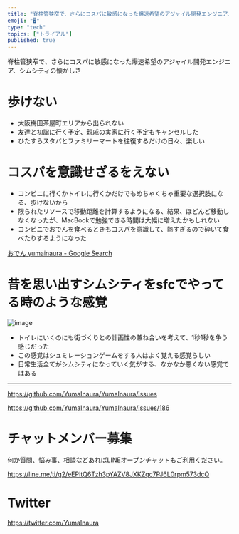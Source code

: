 ```yaml
---
title: "脊柱管狭窄で、さらにコスパに敏感になった爆速希望のアジャイル開発エンジニア、シムシティの懐かしさ"
emoji: "🖥"
type: "tech"
topics: ["トライアル"]
published: true
---
```


脊柱管狭窄で、さらにコスパに敏感になった爆速希望のアジャイル開発エンジニア、シムシティの懐かしさ

# 歩けない

- 大阪梅田茶屋町エリアから出られない
- 友達と初詣に行く予定、親戚の実家に行く予定もキャンセルした
- ひたすらスタバとファミリーマートを往復するだけの日々、楽しい

# コスパを意識せざるをえない

- コンビニに行くかトイレに行くかだけでもめちゃくちゃ重要な選択肢になる、歩けないから
- 限られたリソースで移動距離を計算するようになる、結果、ほどんど移動しなくなったが、MacBookで勉強できる時間は大幅に増えたかもしれない
- コンビニでおでんを食べるときもコスパを意識して、熱すぎるので砕いて食べたりするようになった

[おでん yumainaura - Google Search](https://www.google.com/search?q=%E3%81%8A%E3%81%A7%E3%82%93+yumainaura&oq=%E3%81%8A%E3%81%A7%E3%82%93+yumainaura+&aqs=chrome..69i57j69i60l2.2762j0j7&sourceid=chrome&ie=UTF-8)

# 昔を思い出すシムシティをsfcでやってる時のような感覚

![image](https://user-images.githubusercontent.com/13635059/50585397-158f6080-0eb8-11e9-84ff-2c4e48cb0871.png)


- トイレにいくのにも街づくりとの計画性の兼ね合いを考えて、1秒1秒を争う感じだった
- この感覚はシュミレーションゲームをする人はよく覚える感覚らしい
- 日常生活全てがシムシティになっていく気がする、なかなか悪くない感覚ではある


---

https://github.com/YumaInaura/YumaInaura/issues

https://github.com/YumaInaura/YumaInaura/issues/186








<!-- Update From Qiita API -->

# チャットメンバー募集


何か質問、悩み事、相談などあればLINEオープンチャットもご利用ください。

https://line.me/ti/g2/eEPltQ6Tzh3pYAZV8JXKZqc7PJ6L0rpm573dcQ





# Twitter


https://twitter.com/YumaInaura


<!-- Update From Qiita API -->


